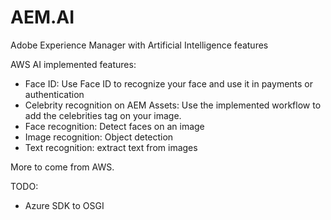 # AEM.AI
Adobe Experience Manager with Artificial Intelligence features


AWS AI implemented features:

- Face ID: Use Face ID to recognize your face and use it in payments or authentication
- Celebrity recognition on AEM Assets: Use the implemented workflow to add the celebrities tag on your image.
- Face recognition: Detect faces on an image
- Image recognition: Object detection
- Text recognition: extract text from images

More to come from AWS.

TODO:
- Azure SDK to OSGI
